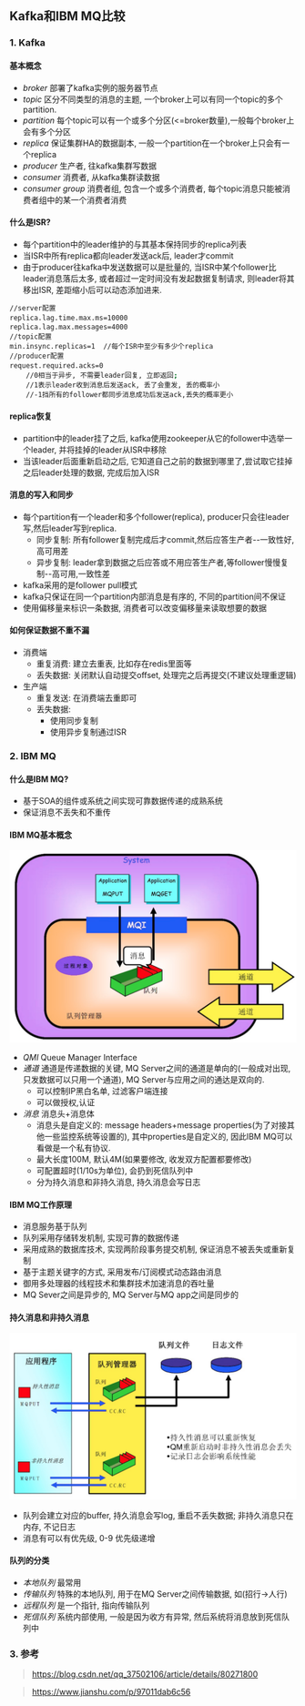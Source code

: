 Kafka和IBM MQ比较
---
### 1. Kafka
#### 基本概念
+ *broker* 部署了kafka实例的服务器节点
+ *topic* 区分不同类型的消息的主题, 一个broker上可以有同一个topic的多个partition.
+ *partition* 每个topic可以有一个或多个分区(<=broker数量),一般每个broker上会有多个分区
+ *replica* 保证集群HA的数据副本, 一般一个partition在一个broker上只会有一个replica
+ *producer* 生产者, 往kafka集群写数据
+ *consumer* 消费者, 从kafka集群读数据
+ *consumer group* 消费者组, 包含一个或多个消费者, 每个topic消息只能被消费者组中的某一个消费者消费


#### 什么是ISR?
+ 每个partition中的leader维护的与其基本保持同步的replica列表
+ 当ISR中所有replica都向leader发送ack后, leader才commit
+ 由于producer往kafka中发送数据可以是批量的, 当ISR中某个follower比leader消息落后太多, 或者超过一定时间没有发起数据复制请求, 则leader将其移出ISR, 差距缩小后可以动态添加进来.

```sh
//server配置
replica.lag.time.max.ms=10000
replica.lag.max.messages=4000
//topic配置
min.insync.replicas=1  //每个ISR中至少有多少个replica
//producer配置
request.required.acks=0
    //0相当于异步, 不需要leader回复, 立即返回;
    //1表示leader收到消息后发送ack, 丢了会重发, 丢的概率小
    //-1挡所有的follower都同步消息成功后发送ack,丢失的概率更小
```

#### replica恢复
+ partition中的leader挂了之后, kafka使用zookeeper从它的follower中选举一个leader, 并将挂掉的leader从ISR中移除
+ 当该leader后面重新启动之后, 它知道自己之前的数据到哪里了,尝试取它挂掉之后leader处理的数据, 完成后加入ISR


#### 消息的写入和同步
+ 每个partition有一个leader和多个follower(replica), producer只会往leader写,然后leader写到replica.
	+ 同步复制: 所有follower复制完成后才commit,然后应答生产者--一致性好, 高可用差
	+ 异步复制: leader拿到数据之后应答或不用应答生产者,等follower慢慢复制--高可用,一致性差
+ kafka采用的是follower pull模式
+ kafka只保证在同一个partition内部消息是有序的, 不同的partition间不保证
+ 使用偏移量来标识一条数据, 消费者可以改变偏移量来读取想要的数据

#### 如何保证数据不重不漏
+ 消费端
	+ 重复消费: 建立去重表, 比如存在redis里面等
	+ 丢失数据: 关闭默认自动提交offset, 处理完之后再提交(不建议处理重逻辑)
+ 生产端
	+ 重复发送: 在消费端去重即可
	+ 丢失数据:
		+ 使用同步复制
		+ 使用异步复制通过ISR



### 2. IBM MQ
#### 什么是IBM MQ?
+ 基于SOA的组件或系统之间实现可靠数据传递的成熟系统
+ 保证消息不丢失和不重传
#### IBM MQ基本概念
![ZooKeeper overview](resources/mq/ibm-mq.png)
+ *QMI* Queue Manager Interface
+ *通道* 通道是传递数据的关键, MQ Server之间的通道是单向的(一般成对出现,只发数据可以只用一个通道), MQ Server与应用之间的通达是双向的.
	+ 可以控制IP黑白名单, 过滤客户端连接
	+ 可以做授权,认证
+ *消息* 消息头+消息体
	+ 消息头是自定义的: message headers+message properties(为了对接其他一些监控系统等设置的), 其中properties是自定义的, 因此IBM MQ可以看做是一个私有协议.
	+ 最大长度100M, 默认4M(如果要修改, 收发双方配置都要修改)
	+ 可配置超时(1/10s为单位), 会扔到死信队列中
	+ 分为持久消息和非持久消息, 持久消息会写日志


#### IBM MQ工作原理
+ 消息服务基于队列
+ 队列采用存储转发机制, 实现可靠的数据传递
+ 采用成熟的数据库技术, 实现两阶段事务提交机制, 保证消息不被丢失或重新复制
+ 基于主题关键字的方式, 采用发布/订阅模式动态路由消息
+ 御用多处理器的线程技术和集群技术加速消息的吞吐量
+ MQ Sever之间是异步的, MQ Server与MQ app之间是同步的


#### 持久消息和非持久消息
![ZooKeeper overview](resources/mq/ibm-mq-message.png)
+ 队列会建立对应的buffer, 持久消息会写log, 重启不丢失数据; 非持久消息只在内存, 不记日志
+ 消息有可以有优先级, 0-9 优先级递增

#### 队列的分类
+ *本地队列* 最常用
+ *传输队列* 特殊的本地队列, 用于在MQ Server之间传输数据, 如(招行->人行)
+ *远程队列* 是一个指针, 指向传输队列
+ *死信队列* 系统内部使用, 一般是因为收方有异常, 然后系统将消息放到死信队列中






### 3. 参考
> https://blog.csdn.net/qq_37502106/article/details/80271800

> https://www.jianshu.com/p/97011dab6c56